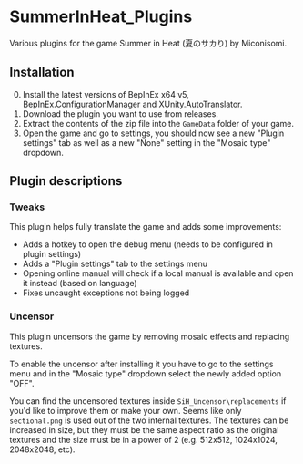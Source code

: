 ﻿# SummerInHeat_Plugins
Various plugins for the game Summer in Heat (夏のサカり) by Miconisomi.

## Installation
0. Install the latest versions of BepInEx x64 v5, BepInEx.ConfigurationManager and XUnity.AutoTranslator.
1. Download the plugin you want to use from releases.
2. Extract the contents of the zip file into the `GameData` folder of your game.
3. Open the game and go to settings, you should now see a new "Plugin settings" tab as well as a new "None" setting in the "Mosaic type" dropdown.

## Plugin descriptions
### Tweaks
This plugin helps fully translate the game and adds some improvements:

- Adds a hotkey to open the debug menu (needs to be configured in plugin settings)
- Adds a "Plugin settings" tab to the settings menu
- Opening online manual will check if a local manual is available and open it instead (based on language)
- Fixes uncaught exceptions not being logged

### Uncensor
This plugin uncensors the game by removing mosaic effects and replacing textures.

To enable the uncensor after installing it you have to go to the settings menu and in the "Mosaic type" dropdown select the newly added option "OFF".

You can find the uncensored textures inside `SiH_Uncensor\replacements` if you'd like to improve them or make your own.
Seems like only `sectional.png` is used out of the two internal textures.
The textures can be increased in size, but they must be the same aspect ratio as the original textures and the size must be in a power of 2 (e.g. 512x512, 1024x1024, 2048x2048, etc).
